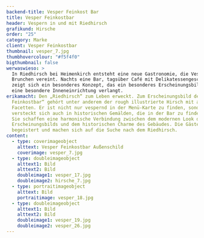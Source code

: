 ```yaml
---
backend-title: Vesper Feinkost Bar
title: Vesper Feinkostbar
header: Vespern in und mit Riedhirsch
grafikund: Hirsche
order: "25"
category: Marke
client: Vesper Feinkostbar
thumbnail: vesper_7.jpg
thumbhovercolour: "#f5f4f0"
bigthumbnail: false
werwaswieso: >
  In Riedhirsch bei Heimenkirch entsteht eine neue Gastronomie, die Vespern und
  Brunchen vereint. Nachts eine Bar, tagsüber Café mit Delikatessengeschäft
  zeigt sich ein besonderes Konzept, das ein besonderes Erscheinungsbild und
  eine besondere Inneneinrichtung verlangt.
erikamacht: Den „Riedhirsch“ zum Leben erweckt. Zum Erscheinungsbild der „Vesper
  Feinkostbar“ gehört unter anderem der rough illustrierte Hirsch mit all seinen
  Facetten. Er ist nicht nur vespernd in der Menü-Karte zu finden, sondern
  versteckt sich auch in historischen Gemälden, die in der Bar zu finden sind.
  Sie schaffen eine harmonische Verbindung zwischen dem modernen Look des
  Erscheinungsbilds und dem historischen Charme des Gebäudes. Die Gäste sind
  begeistert und machen sich auf die Suche nach dem Riedhirsch.
content:
  - type: coverimageobject
    alttext: Vesper Feinkostbar Außenschild
    coverimage: vesper_7.jpg
  - type: doubleimageobject
    alttext1: Bild
    alttext2: Bild
    doubleimage1: vesper_17.jpg
    doubleimage2: hirsche_7.jpg
  - type: portraitimageobject
    alttext: Bild
    portraitimage: vesper_18.jpg
  - type: doubleimageobject
    alttext1: Bild
    alttext2: Bild
    doubleimage1: vesper_19.jpg
    doubleimage2: vesper_26.jpg
---
```


